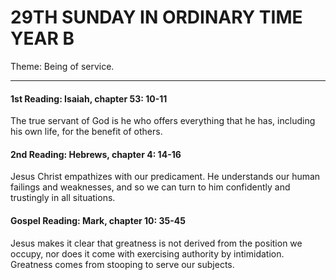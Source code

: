 # 29TH SUNDAY IN ORDINARY TIME YEAR B
Theme: Being of service.

---

#### 1st Reading: Isaiah, chapter 53: 10-11

The true servant of God is he who offers everything that he has, including his own life, for the benefit of others.

#### 2nd Reading: Hebrews, chapter 4: 14-16

Jesus Christ empathizes with our predicament. He understands our human failings and weaknesses, and so we can turn to him confidently and trustingly in all situations.

#### Gospel Reading: Mark, chapter 10: 35-45

Jesus makes it clear that greatness is not derived from the position we occupy, nor does it come with exercising authority by intimidation. Greatness comes from stooping to serve our subjects.
